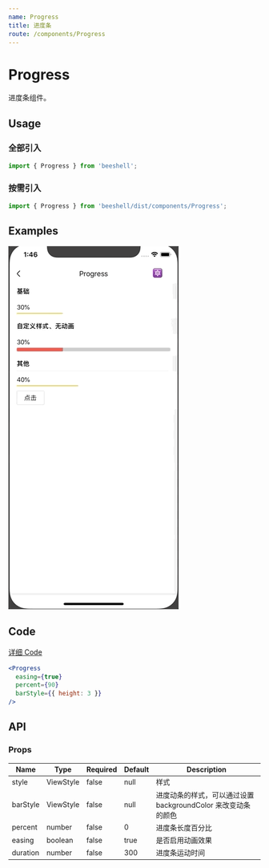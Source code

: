 ```yaml
---
name: Progress
title: 进度条
route: /components/Progress
---
```



# Progress

进度条组件。

## Usage

### 全部引入
```js
import { Progress } from 'beeshell';
```

### 按需引入
```js
import { Progress } from 'beeshell/dist/components/Progress';
```

## Examples

![image](../images/Progress/1.gif)



## Code
[详细 Code](https://github.com/Meituan-Dianping/beeshell/tree/master/examples/Progress/index.tsx)

```jsx
<Progress
  easing={true}
  percent={90}
  barStyle={{ height: 3 }}
/>
```

## API

### Props

| Name | Type | Required | Default | Description |
| ---- | ---- | ---- | ---- | ---- |
| style | ViewStyle | false | null | 样式 |
| barStyle | ViewStyle | false | null | 进度动条的样式，可以通过设置 backgroundColor 来改变动条的颜色 |
| percent | number | false | 0 | 进度条长度百分比 |
| easing | boolean | false | true | 是否启用动画效果 |
| duration | number | false | 300 | 进度条运动时间 |
